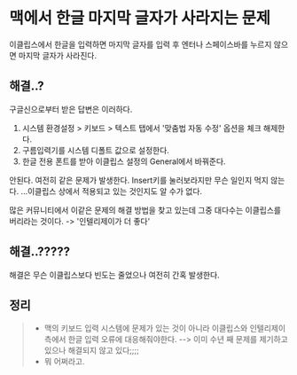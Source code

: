 # 맥에서 한글 마지막 글자가 사라지는 문제

이클립스에서 한글을 입력하면 마지막 글자를 입력 후 엔터나 스페이스바를 누르지 않으면 마지막 글자가 사라진다.

##   해결..?

구글신으로부터 받은 답변은 이러하다.

1. 시스템 환경설정 > 키보드 > 텍스트 탭에서 '맞춤법 자동 수정' 옵션을 체크 해제한다.
2. 구름입력기를 시스템 디폴트 값으로 설정한다.
3. 한글 전용 폰트를 받아 이클립스 설정의 General에서 바꿔준다.

안된다. 여전히 같은 문제가 발생한다. Insert키를 눌러보라지만 무슨 일인지 먹지 않는다. ...이클립스 상에서 적용되고 있는 것인지도 알 수가 없다.

많은 커뮤니티에서 이같은 문제의 해결 방법을 찾고 있는데 그중 대다수는 이클립스를 버리라는 것이다. -> '인텔리제이가 더 좋다'

##   해결..?????

해결은 무슨 이클립스보다 빈도는 줄었으나 여전히 간혹 발생한다.

## 정리

>- 맥의 키보드 입력 시스템에 문제가 있는 것이 아니라 이클립스와 인텔리제이 측에서 한글 입력 오류에 대응해줘야한다. --> 이미 수년 째 문제를 제기하고 있으나 해결되지 않고 있다;;;;
>- 뭐 어쩌라고.


